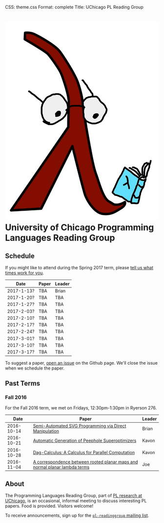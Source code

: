 CSS: theme.css
Format: complete
Title: UChicago PL Reading Group

# ![](reading_lambda.png "Reading Lambda") University of Chicago Programming Languages Reading Group

## Schedule

If you might like to attend during the Spring 2017 term, please [tell us what times work for you](http://whenisgood.net/uchicago-plrg-spring-17).

| Date       | Paper | Leader |
|------------|-------|--------|
| 2017-1-13? | TBA   | Brian  |
| 2017-1-20? | TBA   | TBA    |
| 2017-1-27? | TBA   | TBA    |
| 2017-2-03? | TBA   | TBA    |
| 2017-2-10? | TBA   | TBA    |
| 2017-2-17? | TBA   | TBA    |
| 2017-2-24? | TBA   | TBA    |
| 2017-3-01? | TBA   | TBA    |
| 2017-3-10? | TBA   | TBA    |
| 2017-3-17? | TBA   | TBA    |

To suggest a paper, [open an issue](https://github.com/uchicago-cs/plrg/issues?q=is%3Aissue) on the Github page. We'll close the issue when we schedule the paper.

## Past Terms

### Fall 2016

For the Fall 2016 term, we met on Fridays, 12:30pm-1:30pm in Ryerson 276.

| Date       | Paper                                                                                                                              | Leader |
|------------|------------------------------------------------------------------------------------------------------------------------------------|--------|
| 2016-10-14 | [Semi-Automated SVG Programming via Direct Manipulation](https://arxiv.org/pdf/1608.02829v1.pdf)                                   | Brian  |
| 2016-10-21 | [Automatic Generation of Peephole Superoptimizers](http://theory.stanford.edu/~aiken/publications/papers/asplos06.pdf)             | Kavon  |
| 2016-10-28 | [Dag-Calculus: A Calculus for Parallel Computation](http://www.chargueraud.org/research/2016/dag_calculus/dag_calculus_icfp16.pdf) | Kavon  |
| 2016-11-04 | [A correspondence between rooted planar maps and normal planar lambda terms](http://arxiv.org/pdf/1408.5028v4)                     | Joe    |

## About

The Programming Languages Reading Group, part of [PL research at UChicago](http://pl.cs.uchicago.edu/), is an occasional, informal meeting to discuss interesting PL papers. Food is provided. Visitors welcome!

To receive announcements, sign up for the [`pl-readinggroup` mailing list](https://mailman.cs.uchicago.edu/mailman/listinfo/pl-readinggroup).
